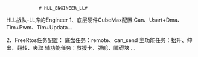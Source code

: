 				# HLL_ENGINEER_LL#
HLL战队-LL库的Engineer
1、底层硬件CubeMax配置:Can、Usart+Dma、Tim+Pwm、Tim+Updata...

2、FreeRtos任务配置：
	底盘任务：remote、can_send
	主功能任务：抬升、伸出、翻转、夹取
	辅功能任务：救援卡、弹舱、障碍块
	...

